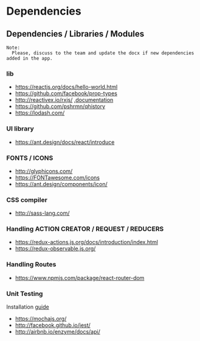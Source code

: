 # Dependencies

## Dependencies / Libraries / Modules

```
Note:
  Please, discuss to the team and update the docx if new dependencies added in the app.
```

### lib

- https://reactjs.org/docs/hello-world.html
- https://github.com/facebook/prop-types
- http://reactivex.io/rxjs/ ,[documentation](https://www.learnrxjs.io/)
- https://github.com/pshrmn/qhistory
- https://lodash.com/

### UI library

- https://ant.design/docs/react/introduce

### FONTS / ICONS

- http://glyphicons.com/
- https://FONTawesome.com/icons
- https://ant.design/components/icon/

### CSS compiler

- http://sass-lang.com/

### Handling ACTION CREATOR / REQUEST / REDUCERS

- https://redux-actions.js.org/docs/introduction/index.html
- https://redux-observable.js.org/

### Handling Routes

- https://www.npmjs.com/package/react-router-dom

### Unit Testing

Installation [guide](https://medium.com/@kayodeniyi/setting-up-tests-for-react-using-mocha-expect-and-enzyme-8f53af96fe7e)

- https://mochajs.org/
- http://facebook.github.io/jest/
- http://airbnb.io/enzyme/docs/api/
